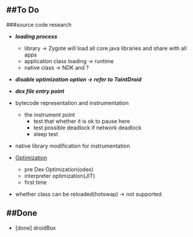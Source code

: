 ##To Do
---
###source code research
* ___loading process___
  * library -> Zygote will load all core java libraries and share with all apps
  * application class loading -> runtime
  * native class -> NDK and ?
* ___disable optimization option -> refer to TaintDroid___
* ___dex file entry point___


* bytecode representation and instrumentation
  * the instrument point
    * test that whether it is ok to pause here
    * test possible deadlock if network deadlock
    * sleep test
    
* native library modification for instrumentation
* [Optimization](http://www.netmite.com/android/mydroid/dalvik/docs/dexopt.html)
  * pre Dex Optimization(odex)
  * interpreter optimization(JIT)
  * first time
* whether class can be reloaded(hotswap) -> not supported

##Done
---
* [done] droidBox
